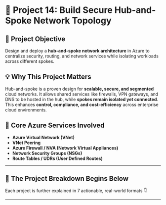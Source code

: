 # 🧱 Project 14: Build Secure Hub-and-Spoke Network Topology

## 📌 Project Objective  
Design and deploy a **hub-and-spoke network architecture** in Azure to centralize security, routing, and network services while isolating workloads across different spokes.

## 💡 Why This Project Matters  
Hub-and-spoke is a proven design for **scalable, secure, and segmented** cloud networks. It allows shared services like firewalls, VPN gateways, and DNS to be hosted in the hub, while **spokes remain isolated yet connected**. This enhances **control, compliance, and cost-efficiency** across enterprise cloud environments.

## 🧰 Core Azure Services Involved  
- **Azure Virtual Network (VNet)**  
- **VNet Peering**  
- **Azure Firewall / NVA (Network Virtual Appliances)**  
- **Network Security Groups (NSGs)**  
- **Route Tables / UDRs (User Defined Routes)**

---

## 🔁 The Project Breakdown Begins Below  
Each project is further explained in 7 actionable, real-world formats 👇

---
